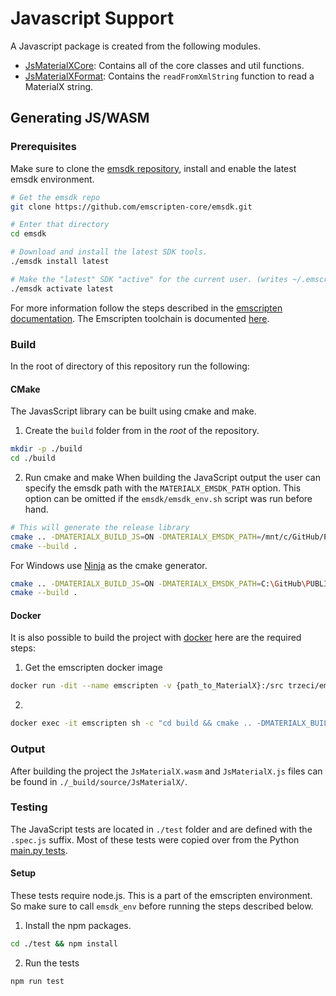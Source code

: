 # Javascript Support

A Javascript package is created from the following modules.

- [JsMaterialXCore](JsMaterialXCore): Contains all of the core classes and util functions.
- [JsMaterialXFormat](JsMaterialXFormat): Contains the `readFromXmlString` function to read a MaterialX string.

## Generating JS/WASM

### Prerequisites

Make sure to clone the [emsdk repository](https://github.com/emscripten-core/emsdk), install and enable the latest emsdk environment.
```sh
# Get the emsdk repo
git clone https://github.com/emscripten-core/emsdk.git

# Enter that directory
cd emsdk

# Download and install the latest SDK tools.
./emsdk install latest

# Make the "latest" SDK "active" for the current user. (writes ~/.emscripten file)
./emsdk activate latest
```

For more information follow the steps described in the [emscripten documentation](https://emscripten.org/docs/getting_started/downloads.html).
The Emscripten toolchain is documented [here](https://emscripten.org/docs/building_from_source/toolchain_what_is_needed.html).

### Build
In the root of directory of this repository run the following:

#### CMake
The JavasScript library can be built using cmake and make.

1. Create the `build` folder from in the *root* of the repository.
```sh
mkdir -p ./build
cd ./build
```

2. Run cmake and make
When building the JavaScript output the user can specify the emsdk path with the `MATERIALX_EMSDK_PATH` option.
This option can be omitted if the `emsdk/emsdk_env.sh` script was run before hand.

```sh
# This will generate the release library
cmake .. -DMATERIALX_BUILD_JS=ON -DMATERIALX_EMSDK_PATH=/mnt/c/GitHub/PUBLIC/emsdk
cmake --build .
```

For Windows use [Ninja](https://ninja-build.org/) as the cmake generator.
```sh
cmake .. -DMATERIALX_BUILD_JS=ON -DMATERIALX_EMSDK_PATH=C:\GitHub\PUBLIC\emsdk -G "Ninja"
cmake --build .
```

#### Docker
It is also possible to build the project with [docker](https://docs.docker.com/) here are the required steps:

1. Get the emscripten docker image
```sh
docker run -dit --name emscripten -v {path_to_MaterialX}:/src trzeci/emscripten:sdk-incoming-64bit bash
```

2. 
```sh
docker exec -it emscripten sh -c "cd build && cmake .. -DMATERIALX_BUILD_JS=ON -DMATERIALX_EMSDK_PATH=/emsdk_portable/ && cmake --build . --target install"
```

### Output
After building the project the `JsMaterialX.wasm` and `JsMaterialX.js` files can be found in `./_build/source/JsMaterialX/`.

### Testing
The JavaScript tests are located in `./test` folder and are defined with the `.spec.js` suffix.
Most of these tests were copied over from the Python [main.py tests](../../python/MaterialXTest/main.py).

#### Setup
These tests require node.js. This is a part of the emscripten environment. So make sure to call `emsdk_env` before running the steps described below.

1. Install the npm packages.
```sh
cd ./test && npm install
```

2. Run the tests
```sh
npm run test
```


